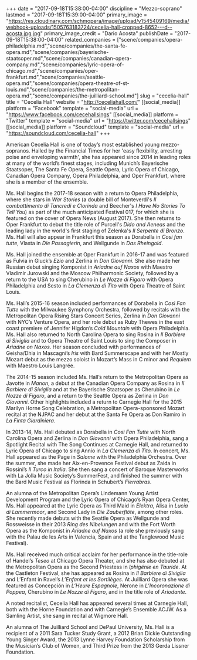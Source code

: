 +++
date = "2017-09-18T15:38:00-04:00"
discipline = "Mezzo-soprano"
lastmod = "2017-09-18T15:39:00-04:00"
primary_image = "https://res.cloudinary.com/schmopera/image/upload/v1545409169/media/webhook-uploads/1505763183724/cecelia-hall-cropped-8652---d--acosta.jpg.jpg"
primary_image_credit = "Dario Acosta"
publishDate = "2017-09-18T15:38:00-04:00"
related_companies = ["scene/companies/opera-philadelphia.md","scene/companies/the-santa-fe-opera.md","scene/companies/bayerische-staatsoper.md","scene/companies/canadian-opera-company.md","scene/companies/lyric-opera-of-chicago.md","scene/companies/oper-frankfurt.md","scene/companies/seattle-opera.md","scene/companies/opera-theatre-of-st-louis.md","scene/companies/the-metropolitan-opera.md","scene/companies/the-juilliard-school.md"]
slug = "cecelia-hall"
title = "Cecelia Hall"
website = "http://ceceliahall.com/"
[[social_media]]
platform = "Facebook"
template = "social-media"
url = "https://www.facebook.com/cecehallsings"
[[social_media]]
platform = "Twitter"
template = "social-media"
url = "https://twitter.com/cecehallsings"
[[social_media]]
platform = "Soundcloud"
template = "social-media"
url = "https://soundcloud.com/cecelia-hall"
+++

American Cecelia Hall is one of today’s most established young mezzo-sopranos. Hailed by the Financial Times for her 'easy flexibility, arresting poise and enveloping warmth', she has appeared since 2014 in leading roles at many of the world’s finest stages, including Munich’s Bayerische Staatsoper, The Santa Fe Opera, Seattle Opera, Lyric Opera of Chicago, Canadian Opera Company, Opera Philadelphia, and Oper Frankfurt, where she is a member of the ensemble.

Ms. Hall begins the 2017-18 season with a return to Opera Philadelphia, where she stars in *War Stories* (a double bill of Monteverdi's *Il combattimento di Tancredi e Clorinda* and Beecher's *I Have No Stories To Tell You*) as part of the much anticipated Festival 017, for which she is featured on the cover of Opera News (August 2017). She then returns to Oper Frankfurt to debut the title role of Purcell's *Dido and Aeneas* and the leading lady in the world's first staging of Zelenka's *Il Serpente di Bronzo*. Ms. Hall will also appear in Frankfurt this season as Dorabella in *Così fan tutte*, Vlasta in *Die Passagierin*, and Wellgunde in *Das Rheingold*.

Ms. Hall joined the ensemble at Oper Frankfurt in 2016-17 and was featured as Fulvia in Gluck’s *Ezio* and Zerlina in *Don Giovanni*. She also made her Russian debut singing Komponist in *Ariadne auf Naxos* with Maestro Vladimir Jurowski and the Moscow Philharmonic Society, followed by a return to the USA to sing Cherubino in *Le Nozze di Figaro* with Opera Philadelphia and Sesto in *La Clemenza di Tito* with Opera Theatre of Saint Louis.

Ms. Hall’s 2015-16 season included performances of Dorabella in *Così Fan Tutte* with the Milwaukee Symphony Orchestra, followed by recitals with the Metropolitan Opera Rising Stars Concert Series, Zerlina in *Don Giovanni* with NYC’s Venture Opera, and her role debut as Ruby Thewes in the east coast premiere of Jennifer Higdon’s *Cold Mountain* with Opera Philadelphia. Ms. Hall also returned to North Carolina Opera to sing Rosina in *Il Barbiere di Siviglia* and to Opera Theatre of Saint Louis to sing the Composer in *Ariadne on Naxos*. Her season concluded with performances of Geisha/Dhia in Mascagni’s *Iris* with Bard Summerscape and with her Mostly Mozart debut as the mezzo soloist in Mozart’s Mass in C minor and *Requiem* with Maestro Louis Langrée.

The 2014-15 season included Ms. Hall’s return to the Metropolitan Opera as Javotte in *Manon*, a debut at the Canadian Opera Company as Rosina in *Il Barbiere di Siviglia* and at the Bayerische Staatsoper as Cherubino in *Le Nozze di Figaro*, and a return to the Seattle Opera as Zerlina in *Don Giovanni*. Other highlights included a return to Carnegie Hall for the 2015 Marilyn Horne Song Celebration, a Metropolitan Opera-sponsored Mozart recital at the NJPAC and her debut at the Santa Fe Opera as Don Ramiro in *La Finta Giardiniera*.

In 2013-14, Ms. Hall debuted as Dorabella in *Così Fan Tutte* with North Carolina Opera and Zerlina in *Don Giovanni* with Opera Philadelphia, sang a Spotlight Recital with The Song Continues at Carnegie Hall, and returned to Lyric Opera of Chicago to sing Annio in *La Clemenza di Tito*. In concert, Ms. Hall appeared as the Page in *Salome* with the Philadelphia Orchestra. Over the summer, she made her Aix-en-Provence Festival debut as Zaida in Rossini’s *Il Turco in Italia*. She then sang a concert of Baroque Masterworks with La Jolla Music Society’s SummerFest, and finished the summer with the Bard Music Festival as Florinda in Schubert’s *Fierrabras*.

An alumna of the Metropolitan Opera’s Lindemann Young Artist Development Program and the Lyric Opera of Chicago’s Ryan Opera Center, Ms. Hall appeared at the Lyric Opera as Third Maid in *Elektra*, Alisa in *Lucia di Lammermoor*, and Second Lady in *Die Zauberflöte*, among other roles. She recently made debuts with the Seattle Opera as Wellgunde and Rossweisse in their 2013 *Ring des Nibelungen* and with the Fort Worth Opera as the Komponist in *Ariadne auf Naxos* (a role she previously sang with the Palau de les Arts in Valencia, Spain and at the Tanglewood Music Festival).

Ms. Hall received much critical acclaim for her performance in the title-role of Handel’s *Teseo* at Chicago Opera Theater, and she has also debuted at the Metropolitan Opera as the Second Priestess in *Iphigénie en Tauride*. At the Castleton Festival, she has appeared as Rosina in *Il Barbiere di Siviglia* and L’Enfant in Ravel’s *L’Enfant et les Sortilèges*. At Juilliard Opera she was featured as Concepción in *L’Heure Espagnole*, Nerone in *L’Incoronazione di Poppea*, Cherubino in *Le Nozze di Figaro*, and in the title role of *Ariodante*.

A noted recitalist, Cecelia Hall has appeared several times at Carnegie Hall, both with the Horne Foundation and with Carnegie’s Ensemble ACJW. As a Samling Artist, she sang in recital at Wigmore Hall.

An alumna of The Juilliard School and DePaul University, Ms. Hall is a recipient of a 2011 Sara Tucker Study Grant, a 2012 Brian Dickie Outstanding Young Singer Award, the 2013 Lynne Harvey Foundation Scholarship from the Musician’s Club of Women, and Third Prize from the 2013 Gerda Lissner Foundation.
